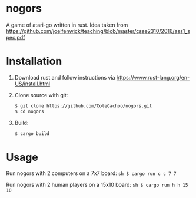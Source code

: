 # nogors

A game of atari-go written in rust. Idea taken from https://github.com/joelfenwick/teaching/blob/master/csse2310/2016/ass1_spec.pdf

# Installation
1. Download rust and follow instructions via https://www.rust-lang.org/en-US/install.html

2. Clone source with git: 

    ```sh
    $ git clone https://github.com/ColeCachoo/nogors.git
    $ cd nogors
    ```

3. Build:

    ```sh
    $ cargo build 
    ```

# Usage

Run nogors with 2 computers on a 7x7 board:
    ```sh
    $ cargo run c c 7 7
    ```

Run nogors with 2 human players on a 15x10 board:
    ```sh
    $ cargo run h h 15 10
    ```
